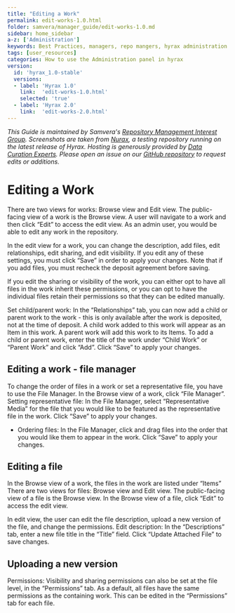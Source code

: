 ```yaml
---
title: "Editing a Work"
permalink: edit-works-1.0.html
folder: samvera/manager_guide/edit-works-1.0.md
sidebar: home_sidebar
a-z: ['Administration']
keywords: Best Practices, managers, repo mangers, hyrax administration
tags: [user_resources]
categories: How to use the Administration panel in hyrax
version:
  id: 'hyrax_1.0-stable'
  versions:
  - label: 'Hyrax 1.0'
    link:  'edit-works-1.0.html'
    selected: 'true'
  - label: 'Hyrax 2.0'
    link:  'edit-works-2.0.html'
---
```


*This Guide is maintained by Samvera's [Repository Management Interest Group](https://wiki.duraspace.org/display/samvera/Repository+Management+Interest+Group). Screenshots are taken from [Nurax](https://nurax.curationexperts.com/), a testing repository running on the latest release of Hyrax. Hosting is generously provided by [Data Curation Experts](https://curationexperts.com/). Please open an issue on our [GitHub repository](https://github.com/samvera/samvera.github.io) to request edits or additions.*

# Editing a Work

There are two views for works: Browse view and Edit view. The public-facing view of a work is the Browse view. A user will navigate to a work and then click “Edit” to access the edit view. As an admin user, you would be able to edit any work in the repository.

In the edit view for a work, you can change the description, add files, edit relationships, edit sharing, and edit visibility. If you edit any of these settings, you must click “Save” in order to apply your changes. Note that if you add files, you must recheck the deposit agreement before saving.

If you edit the sharing or visibility of the work, you can either opt to have all files in the work inherit these permissions, or you can opt to have the individual files retain their permissions so that they can be edited manually.

Set child/parent work: In the “Relationships” tab, you can now add a child or parent work to the work - this is only available after the work is deposited, not at the time of deposit. A child work added to this work will appear as an Item in this work. A parent work will add this work to its Items. To add a child or parent work, enter the title of the work under “Child Work” or “Parent Work” and click “Add”. Click “Save” to apply your changes.

## Editing a work - file manager
To change the order of files in a work or set a representative file, you have to use the File Manager. In the Browse view of a work, click “File Manager”.
Setting representative file: In the File Manager, select “Representative Media” for the file that you would like to be featured as the representative file in the work. Click “Save” to apply your changes.

- Ordering files: In the File Manager, click and drag files into the order that you would like them to appear in the work. Click “Save” to apply your changes.

## Editing a file
In the Browse view of a work, the files in the work are listed under “Items”
There are two views for files: Browse view and Edit view. The public-facing view of a file is the Browse view. In the Browse view of a file, click “Edit” to access the edit view.

In edit view, the user can edit the file description, upload a new version of the file, and change the permissions.
Edit description: In the “Descriptions” tab, enter a new file title in the “Title” field. Click “Update Attached File” to save changes.

## Uploading a new version
Permissions: Visibility and sharing permissions can also be set at the file level, in the “Permissions” tab. As a default, all files have the same permissions as the containing work. This can be edited in the “Permissions” tab for each file.
